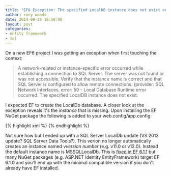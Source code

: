 ```yaml
---
title: "EF6 Exception: The specified LocalDB instance does not exist on brand new project"
author: rory woods
date: 2014-08-28 16:58:00
layout: post
categories: 
- entity framework
- sql
---
```


On a new EF6 project I was getting an exception when first touching the context:
> A network-related or instance-specific error occurred while establishing a connection to SQL Server. The server was not found or was not accessible. Verify that the instance name is correct and that SQL Server is configured to allow remote connections. (provider: SQL Network Interfaces, error: 50 - Local Database Runtime error occurred. The specified LocalDB instance does not exist.

I expected EF to create the LocalDb database. A closer look at the exception reveals it's the *instance* that is missing. Upon installing the EF NuGet package the following is added to your web.config/app.config:

{% highlight xml %}
<defaultConnectionFactory type="System.Data.Entity.Infrastructure.LocalDbConnectionFactory, EntityFramework">
  <parameters>
    <parameter value="v12.0" />
  </parameters>
</defaultConnectionFactory>
{% endhighlight %}

Not sure how but I ended up with a SQL Server LocalDb update (VS 2013 update? SQL Server Data Tools?). This verion no longer automatically creates an instance named v*version number* (e.g. v11.0 or v12.0). Instead the default instance name is MSSQLLocalDb. This is [fixed in EF 6.1.1](https://entityframework.codeplex.com/workitem/2246) but many NuGet packages (e.g. ASP.NET Identity EntityFramework) target EF 6.1.0 and you'll end up with the minimal compatible version if you don't already have EF installed.
